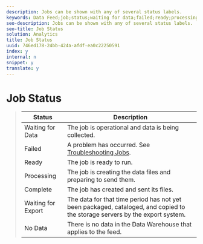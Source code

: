 ```yaml
---
description: Jobs can be shown with any of several status labels.
keywords: Data Feed;job;status;waiting for data;failed;ready;processing;complete;no data
seo-description: Jobs can be shown with any of several status labels.
seo-title: Job Status
solution: Analytics
title: Job Status
uuid: 746ed178-24bb-424a-afdf-ea0c22250591
index: y
internal: n
snippet: y
translate: y
---
```


# Job Status




>|  Status  | Description  |
>|---|---|
>|  Waiting for Data  | The job is operational and data is being collected.  |
>|  Failed  |A problem has occurred. See [ Troubleshooting Jobs](jobs-troubleshooting.md#concept_F3B0CDCCCD8047EEA3CFE9717D860320).  |
>|  Ready  | The job is ready to run.  |
>|  Processing  | The job is creating the data files and preparing to send them.  |
>|  Complete  | The job has created and sent its files.  |
>|  Waiting for Export  | The data for that time period has not yet been packaged, cataloged, and copied to the storage servers by the export system.  |
>|  No Data  | There is no data in the Data Warehouse that applies to the feed.  |

